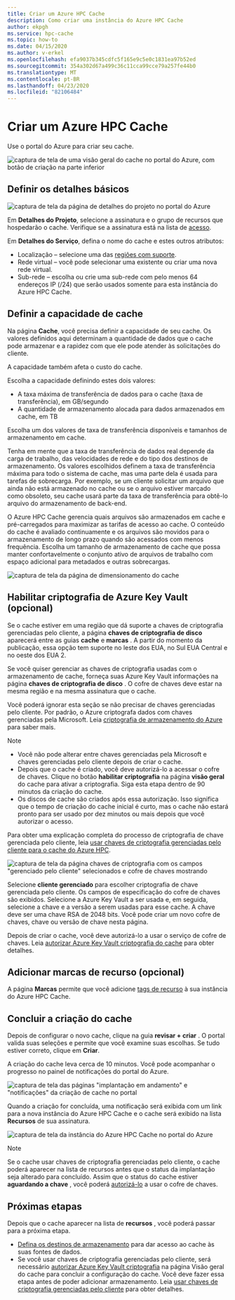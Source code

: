 ```yaml
---
title: Criar um Azure HPC Cache
description: Como criar uma instância do Azure HPC Cache
author: ekpgh
ms.service: hpc-cache
ms.topic: how-to
ms.date: 04/15/2020
ms.author: v-erkel
ms.openlocfilehash: efa9037b345cdfc5f165e9c5e0c1831ea97b52ed
ms.sourcegitcommit: 354a302d67a499c36c11cca99cce79a257fe44b0
ms.translationtype: MT
ms.contentlocale: pt-BR
ms.lasthandoff: 04/23/2020
ms.locfileid: "82106484"
---
```

# <a name="create-an-azure-hpc-cache"></a>Criar um Azure HPC Cache

Use o portal do Azure para criar seu cache.

![captura de tela de uma visão geral do cache no portal do Azure, com botão de criação na parte inferior](media/hpc-cache-home-page.png)

## <a name="define-basic-details"></a>Definir os detalhes básicos

![captura de tela da página de detalhes do projeto no portal do Azure](media/hpc-cache-create-basics.png)

Em **Detalhes do Projeto**, selecione a assinatura e o grupo de recursos que hospedarão o cache. Verifique se a assinatura está na lista de [acesso](hpc-cache-prereqs.md#azure-subscription).

Em **Detalhes do Serviço**, defina o nome do cache e estes outros atributos:

* Localização – selecione uma das [regiões com suporte](hpc-cache-overview.md#region-availability).
* Rede virtual – você pode selecionar uma existente ou criar uma nova rede virtual.
* Sub-rede – escolha ou crie uma sub-rede com pelo menos 64 endereços IP (/24) que serão usados somente para esta instância do Azure HPC Cache.

## <a name="set-cache-capacity"></a>Definir a capacidade de cache
<!-- referenced from GUI - update aka.ms link if you change this header text -->

Na página **Cache**, você precisa definir a capacidade de seu cache. Os valores definidos aqui determinam a quantidade de dados que o cache pode armazenar e a rapidez com que ele pode atender às solicitações do cliente.

A capacidade também afeta o custo do cache.

Escolha a capacidade definindo estes dois valores:

* A taxa máxima de transferência de dados para o cache (taxa de transferência), em GB/segundo
* A quantidade de armazenamento alocada para dados armazenados em cache, em TB

Escolha um dos valores de taxa de transferência disponíveis e tamanhos de armazenamento em cache.

Tenha em mente que a taxa de transferência de dados real depende da carga de trabalho, das velocidades de rede e do tipo dos destinos de armazenamento. Os valores escolhidos definem a taxa de transferência máxima para todo o sistema de cache, mas uma parte dela é usada para tarefas de sobrecarga. Por exemplo, se um cliente solicitar um arquivo que ainda não está armazenado no cache ou se o arquivo estiver marcado como obsoleto, seu cache usará parte da taxa de transferência para obtê-lo arquivo do armazenamento de back-end.

O Azure HPC Cache gerencia quais arquivos são armazenados em cache e pré-carregados para maximizar as tarifas de acesso ao cache. O conteúdo do cache é avaliado continuamente e os arquivos são movidos para o armazenamento de longo prazo quando são acessados com menos frequência. Escolha um tamanho de armazenamento de cache que possa manter confortavelmente o conjunto ativo de arquivos de trabalho com espaço adicional para metadados e outras sobrecargas.

![captura de tela da página de dimensionamento do cache](media/hpc-cache-create-capacity.png)

## <a name="enable-azure-key-vault-encryption-optional"></a>Habilitar criptografia de Azure Key Vault (opcional)

Se o cache estiver em uma região que dá suporte a chaves de criptografia gerenciadas pelo cliente, a página **chaves de criptografia de disco** aparecerá entre as guias **cache** e **marcas** . A partir do momento da publicação, essa opção tem suporte no leste dos EUA, no Sul EUA Central e no oeste dos EUA 2.

Se você quiser gerenciar as chaves de criptografia usadas com o armazenamento de cache, forneça suas Azure Key Vault informações na página **chaves de criptografia de disco** . O cofre de chaves deve estar na mesma região e na mesma assinatura que o cache.

Você poderá ignorar esta seção se não precisar de chaves gerenciadas pelo cliente. Por padrão, o Azure criptografa dados com chaves gerenciadas pela Microsoft. Leia [criptografia de armazenamento do Azure](../storage/common/storage-service-encryption.md) para saber mais.

> [!NOTE]
>
> * Você não pode alterar entre chaves gerenciadas pela Microsoft e chaves gerenciadas pelo cliente depois de criar o cache.
> * Depois que o cache é criado, você deve autorizá-lo a acessar o cofre de chaves. Clique no botão **habilitar criptografia** na página **visão geral** do cache para ativar a criptografia. Siga esta etapa dentro de 90 minutos da criação do cache.
> * Os discos de cache são criados após essa autorização. Isso significa que o tempo de criação do cache inicial é curto, mas o cache não estará pronto para ser usado por dez minutos ou mais depois que você autorizar o acesso.

Para obter uma explicação completa do processo de criptografia de chave gerenciada pelo cliente, leia [usar chaves de criptografia gerenciadas pelo cliente para o cache do Azure HPC](customer-keys.md).

![captura de tela da página chaves de criptografia com os campos "gerenciado pelo cliente" selecionados e cofre de chaves mostrando](media/create-encryption.png)

Selecione **cliente gerenciado** para escolher criptografia de chave gerenciada pelo cliente. Os campos de especificação do cofre de chaves são exibidos. Selecione a Azure Key Vault a ser usada e, em seguida, selecione a chave e a versão a serem usadas para esse cache. A chave deve ser uma chave RSA de 2048 bits. Você pode criar um novo cofre de chaves, chave ou versão de chave nesta página.

Depois de criar o cache, você deve autorizá-lo a usar o serviço de cofre de chaves. Leia [autorizar Azure Key Vault criptografia do cache](customer-keys.md#3-authorize-azure-key-vault-encryption-from-the-cache) para obter detalhes.

## <a name="add-resource-tags-optional"></a>Adicionar marcas de recurso (opcional)

A página **Marcas** permite que você adicione [tags de recurso](https://go.microsoft.com/fwlink/?linkid=873112) à sua instância do Azure HPC Cache.

## <a name="finish-creating-the-cache"></a>Concluir a criação do cache

Depois de configurar o novo cache, clique na guia **revisar + criar** . O portal valida suas seleções e permite que você examine suas escolhas. Se tudo estiver correto, clique em **Criar**.

A criação do cache leva cerca de 10 minutos. Você pode acompanhar o progresso no painel de notificações do portal do Azure.

![captura de tela das páginas "implantação em andamento" e "notificações" da criação de cache no portal](media/hpc-cache-deploy-status.png)

Quando a criação for concluída, uma notificação será exibida com um link para a nova instância do Azure HPC Cache e o cache será exibido na lista **Recursos** de sua assinatura.

![captura de tela da instância do Azure HPC Cache no portal do Azure](media/hpc-cache-new-overview.png)

> [!NOTE]
> Se o cache usar chaves de criptografia gerenciadas pelo cliente, o cache poderá aparecer na lista de recursos antes que o status da implantação seja alterado para concluído. Assim que o status do cache estiver **aguardando a chave** , você poderá [autorizá-lo](customer-keys.md#3-authorize-azure-key-vault-encryption-from-the-cache) a usar o cofre de chaves.

## <a name="next-steps"></a>Próximas etapas

Depois que o cache aparecer na lista de **recursos** , você poderá passar para a próxima etapa.

* [Defina os destinos de armazenamento](hpc-cache-add-storage.md) para dar acesso ao cache às suas fontes de dados.
* Se você usar chaves de criptografia gerenciadas pelo cliente, será necessário [autorizar Azure Key Vault criptografia](customer-keys.md#3-authorize-azure-key-vault-encryption-from-the-cache) na página Visão geral do cache para concluir a configuração do cache. Você deve fazer essa etapa antes de poder adicionar armazenamento. Leia [usar chaves de criptografia gerenciadas pelo cliente](customer-keys.md) para obter detalhes.
